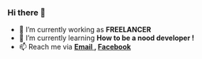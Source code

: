 ### Hi there 👋


- 🔭 I’m currently working as <b>FREELANCER</b>
- 🌱 I’m currently learning   <b>How to be a nood developer !</b>
- 📫 Reach me via             <b><a href='mailto:naythukhant644@gmail.com'> Email </a> , <a href='https://www.facebook.com/Mr.NayThuKhant'> Facebook </a></b>


